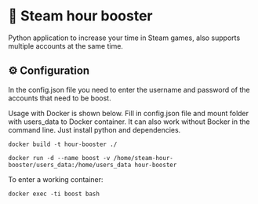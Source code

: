 # 🤖 Steam hour booster

Python application to increase your time in Steam games, also supports multiple accounts at the same time.

## ⚙ Configuration

In the config.json file you need to enter the username and password of the accounts that need to be boost.

Usage with Docker is shown below. Fill in config.json file and mount folder with users_data to Docker container.
It can also work without Вocker in the command line. Just install python and dependencies.
```
docker build -t hour-booster ./

docker run -d --name boost -v /home/steam-hour-booster/users_data:/home/users_data hour-booster
```

To enter a working container:

```
docker exec -ti boost bash
```
